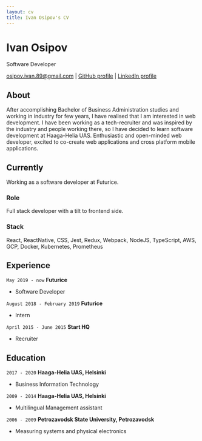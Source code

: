```yaml
---
layout: cv
title: Ivan Osipov's CV
---
```

# Ivan Osipov
Software Developer

<div id="webaddress">
<a href="mailto:osipov.ivan.89@gmail.com">osipov.ivan.89@gmail.com</a>
| <a href="https://github.com/IO89">GitHub profile</a>
| <a href="https://www.linkedin.com/in/ivan-osipov-5a020343/">LinkedIn profile </a>
</div>

## About
After accomplishing Bachelor of Business Administration studies and working in industry for few years, I have realised that I am interested in web development.
I have been working as a tech-recruiter and was inspired by the industry and people working there, so I have decided to learn software development at Haaga-Helia UAS.
Enthusiastic and open-minded web developer, excited to co-create web applications and cross platform mobile applications.

## Currently
Working as a software developer at Futurice.

### Role
Full stack developer with a tilt to frontend side. 

### Stack
React, ReactNative, CSS, Jest, Redux, Webpack, NodeJS, TypeScript, AWS, GCP, Docker, Kubernetes, Prometheus

## Experience

`May 2019 - now`
__Futurice__
- Software Developer

`August 2018 - February 2019`
__Futurice__
- Intern

`April 2015 - June 2015`
__Start HQ__
- Recruiter


## Education

`2017 - 2020`
__Haaga-Helia UAS, Helsinki__
- Business Information Technology

`2009 - 2014`
__Haaga-Helia UAS, Helsinki__
- Multilingual Management assistant

`2006 - 2009`
__Petrozavodsk State University, Petrozavodsk__
- Measuring systems and physical electronics


<!-- ### Footer

Last updated: July 2020 -->


